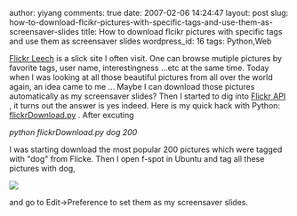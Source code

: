 author: yiyang
comments: true
date: 2007-02-06 14:24:47
layout: post
slug: how-to-download-flcikr-pictures-with-specific-tags-and-use-them-as-screensaver-slides
title: How to download flcikr pictures with specific tags and use them as screensaver
  slides
wordpress_id: 16
tags: Python,Web

[Flickr Leech](http://www.flickrleech.net/) is a slick site I often visit. One can browse mutiple pictures by favorite tags, user name,  interestingness ...etc at the same time. Today when I was looking at all those beautiful pictures from all over the world again, an idea came to me ... Maybe I can download those pictures automatically as my screensaver slides? Then I started to dig into [Flickr API](http://www.flickr.com/services/api/) , it turns out the answer is yes indeed. Here is my quick hack with Python: [flickrDownload.py](http://weblog.tekverse.com/files/download/flickrDownload.py) . After excuting

_python flickrDownload.py dog 200_

I was starting download the most popular 200 pictures which were tagged with "dog" from Flicke. Then I open f-spot in Ubuntu and tag all these pictures with dog,

[![](http://weblog.tekverse.com/files/pictures/flickr_dogs_f-spot.png)](http://weblog.tekverse.com/files/pictures/flickr_dogs_f-spot.png)

and go to Edit->Preference to set them as my screensaver slides.
